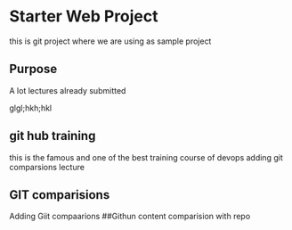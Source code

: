 # Starter Web Project


this is git project where we are using as sample project

## Purpose
A lot lectures already submitted

glgl;hkh;hkl

## git hub training
 this is the famous and one of the best training course of devops
 adding git comparsions lecture
 ## GIT comparisions
 Adding Giit compaarions
 ##Githun content
 comparision with repo